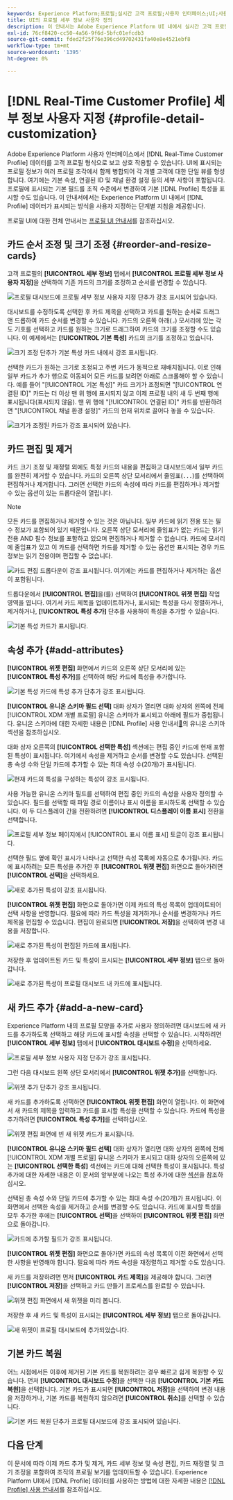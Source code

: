 ```yaml
---
keywords: Experience Platform;프로필;실시간 고객 프로필;사용자 인터페이스;UI;사용자 지정;프로필 세부 정보;세부 정보
title: UI의 프로필 세부 정보 사용자 정의
description: 이 안내서는 Adobe Experience Platform UI 내에서 실시간 고객 프로필 데이터가 표시되는 방식을 맞춤화하기 위한 단계별 지침을 제공합니다.
exl-id: 76cf8420-cc50-4a56-9f6d-5bfc01efcdb3
source-git-commit: fded2f25f76e396cd49702431fa40e8e4521ebf8
workflow-type: tm+mt
source-wordcount: '1395'
ht-degree: 0%

---
```


# [!DNL Real-Time Customer Profile] 세부 정보 사용자 지정 {#profile-detail-customization}

Adobe Experience Platform 사용자 인터페이스에서 [!DNL Real-Time Customer Profile] 데이터를 고객 프로필 형식으로 보고 상호 작용할 수 있습니다. UI에 표시되는 프로필 정보가 여러 프로필 조각에서 함께 병합되어 각 개별 고객에 대한 단일 뷰를 형성합니다. 여기에는 기본 속성, 연결된 ID 및 채널 환경 설정 등의 세부 사항이 포함됩니다. 프로필에 표시되는 기본 필드를 조직 수준에서 변경하여 기본 [!DNL Profile] 특성을 표시할 수도 있습니다. 이 안내서에서는 Experience Platform UI 내에서 [!DNL Profile] 데이터가 표시되는 방식을 사용자 지정하는 단계별 지침을 제공합니다.

프로필 UI에 대한 전체 안내서는 [프로필 UI 안내서](user-guide.md)를 참조하십시오.

## 카드 순서 조정 및 크기 조정 {#reorder-and-resize-cards}

고객 프로필의 **[!UICONTROL 세부 정보]** 탭에서 **[!UICONTROL 프로필 세부 정보 사용자 지정]**&#x200B;을 선택하여 기존 카드의 크기를 조정하고 순서를 변경할 수 있습니다.

![프로필 대시보드에 프로필 세부 정보 사용자 지정 단추가 강조 표시되어 있습니다.](../images/profile-customization/customize-profile-details.png)

대시보드를 수정하도록 선택한 후 카드 제목을 선택하고 카드를 원하는 순서로 드래그 앤 드롭하여 카드 순서를 변경할 수 있습니다. 카드의 오른쪽 아래(`⌟`) 모서리에 있는 각도 기호를 선택하고 카드를 원하는 크기로 드래그하여 카드의 크기를 조정할 수도 있습니다. 이 예제에서는 **[!UICONTROL 기본 특성]** 카드의 크기를 조정하고 있습니다.

![크기 조정 단추가 기본 특성 카드 내에서 강조 표시됩니다.](../images/profile-customization/resize.png)

선택한 카드가 원하는 크기로 조정되고 주변 카드가 동적으로 재배치됩니다. 이로 인해 일부 카드가 추가 행으로 이동되어 모든 카드를 보려면 아래로 스크롤해야 할 수 있습니다. 예를 들어 &quot;[!UICONTROL 기본 특성]&quot; 카드 크기가 조정되면 &quot;[!UICONTROL 연결된 ID]&quot; 카드는 더 이상 맨 위 행에 표시되지 않고 이제 프로필 내의 새 두 번째 행에 표시됩니다(표시되지 않음). 맨 위 행에 &quot;[!UICONTROL 연결된 ID]&quot; 카드를 반환하려면 &quot;[!UICONTROL 채널 환경 설정]&quot; 카드의 현재 위치로 끌어다 놓을 수 있습니다.

![크기가 조정된 카드가 강조 표시되어 있습니다.](../images/profile-customization/resized.png)

## 카드 편집 및 제거

카드 크기 조정 및 재정렬 외에도 특정 카드의 내용을 편집하고 대시보드에서 일부 카드를 완전히 제거할 수 있습니다. 카드의 오른쪽 상단 모서리에서 줄임표(`...`)를 선택하여 편집하거나 제거합니다. 그러면 선택한 카드의 속성에 따라 카드를 편집하거나 제거할 수 있는 옵션이 있는 드롭다운이 열립니다.

>[!NOTE]
>
>모든 카드를 편집하거나 제거할 수 있는 것은 아닙니다. 일부 카드에 읽기 전용 또는 필수 정보가 포함되어 있기 때문입니다. 오른쪽 상단 모서리에 줄임표가 없는 카드는 읽기 전용 AND 필수 정보를 포함하고 있으며 편집하거나 제거할 수 없습니다. 카드에 모서리에 줄임표가 있고 이 카드를 선택하면 카드를 제거할 수 있는 옵션만 표시되는 경우 카드 정보는 읽기 전용이며 편집할 수 없습니다.

![카드 편집 드롭다운이 강조 표시됩니다. 여기에는 카드를 편집하거나 제거하는 옵션이 포함됩니다.](../images/profile-customization/edit-card.png)

드롭다운에서 **[!UICONTROL 편집]**&#x200B;을(를) 선택하여 **[!UICONTROL 위젯 편집]** 작업 영역을 엽니다. 여기서 카드 제목을 업데이트하거나, 표시되는 특성을 다시 정렬하거나, 제거하거나, **[!UICONTROL 특성 추가]** 단추를 사용하여 특성을 추가할 수 있습니다.

![기본 특성 카드가 표시됩니다.](../images/profile-customization/basic-attributes.png)

## 속성 추가 {#add-attributes}

**[!UICONTROL 위젯 편집]** 화면에서 카드의 오른쪽 상단 모서리에 있는 **[!UICONTROL 특성 추가]**&#x200B;를 선택하여 해당 카드에 특성을 추가합니다.

![기본 특성 카드에 특성 추가 단추가 강조 표시됩니다.](../images/profile-customization/add-attributes.png)

**[!UICONTROL 유니온 스키마 필드 선택]** 대화 상자가 열리면 대화 상자의 왼쪽에 전체 [!UICONTROL XDM 개별 프로필] 유니온 스키마가 표시되고 아래에 필드가 중첩됩니다. 유니온 스키마에 대한 자세한 내용은  [!DNL Profile] 사용 안내서[&#128279;](user-guide.md#union-schema)의 유니온 스키마 섹션을 참조하십시오.

대화 상자 오른쪽의 **[!UICONTROL 선택한 특성]** 섹션에는 편집 중인 카드에 현재 포함된 특성이 표시됩니다. 여기에서 속성을 제거하고 순서를 변경할 수도 있습니다. 선택된 총 속성 수와 단일 카드에 추가할 수 있는 최대 속성 수(20개)가 표시됩니다.

![현재 카드의 특성을 구성하는 특성이 강조 표시됩니다.](../images/profile-customization/select-before.png)

사용 가능한 유니온 스키마 필드를 선택하여 편집 중인 카드의 속성을 사용자 정의할 수 있습니다. 필드를 선택할 때 파일 경로 이름이나 표시 이름을 표시하도록 선택할 수 있습니다. 이 두 디스플레이 간을 전환하려면 **[!UICONTROL 디스플레이 이름 표시]** 전환을 선택합니다.

![프로필 세부 정보 페이지에서 [!UICONTROL 표시 이름 표시] 토글이 강조 표시됩니다.](../images/profile-customization/show-display-names.png)

선택한 필드 옆에 확인 표시가 나타나고 선택한 속성 목록에 자동으로 추가됩니다. 카드에 표시하려는 모든 특성을 추가한 후 **[!UICONTROL 위젯 편집]** 화면으로 돌아가려면 **[!UICONTROL 선택]**&#x200B;을 선택하세요.

![새로 추가된 특성이 강조 표시됩니다.](../images/profile-customization/select-after.png)

**[!UICONTROL 위젯 편집]** 화면으로 돌아가면 이제 카드의 특성 목록이 업데이트되어 선택 사항을 반영합니다. 필요에 따라 카드 특성을 제거하거나 순서를 변경하거나 카드 제목을 편집할 수 있습니다. 편집이 완료되면 **[!UICONTROL 저장]**&#x200B;을 선택하여 변경 내용을 저장합니다.

![새로 추가된 특성이 편집된 카드에 표시됩니다.](../images/profile-customization/new-attributes.png)

저장한 후 업데이트된 카드 및 특성이 표시되는 **[!UICONTROL 세부 정보]** 탭으로 돌아갑니다.

![새로 추가된 특성이 프로필 대시보드 내 카드에 표시됩니다.](../images/profile-customization/added-attributes.png)

## 새 카드 추가 {#add-a-new-card}

Experience Platform 내의 프로필 모양을 추가로 사용자 정의하려면 대시보드에 새 카드를 추가하도록 선택하고 해당 카드에 표시할 속성을 선택할 수 있습니다. 시작하려면 **[!UICONTROL 세부 정보]** 탭에서 **[!UICONTROL 대시보드 수정]**&#x200B;을 선택하세요.

![프로필 세부 정보 사용자 지정 단추가 강조 표시됩니다.](../images/profile-customization/customize-profile-details.png)

그런 다음 대시보드 왼쪽 상단 모서리에서 **[!UICONTROL 위젯 추가]**&#x200B;를 선택합니다.

![위젯 추가 단추가 강조 표시됩니다.](../images/profile-customization/add-widget.png)

새 카드를 추가하도록 선택하면 **[!UICONTROL 위젯 편집]** 화면이 열립니다. 이 화면에서 새 카드의 제목을 입력하고 카드를 표시할 특성을 선택할 수 있습니다. 카드에 특성을 추가하려면 **[!UICONTROL 특성 추가]**&#x200B;를 선택하십시오.

![위젯 편집 화면에 빈 새 위젯 카드가 표시됩니다.](../images/profile-customization/edit-widget.png)

**[!UICONTROL 유니온 스키마 필드 선택]** 대화 상자가 열리면 대화 상자의 왼쪽에 전체 [!UICONTROL XDM 개별 프로필] 유니온 스키마가 표시되고 대화 상자의 오른쪽에 있는 **[!UICONTROL 선택한 특성]** 섹션에는 카드에 대해 선택한 특성이 표시됩니다. 특성 추가에 대한 자세한 내용은 이 문서의 앞부분에 나오는 특성 추가에 대한 [섹션](#add-attributes)을 참조하십시오.

선택된 총 속성 수와 단일 카드에 추가할 수 있는 최대 속성 수(20개)가 표시됩니다. 이 화면에서 선택한 속성을 제거하고 순서를 변경할 수도 있습니다. 카드에 표시할 특성을 모두 추가한 후에는 **[!UICONTROL 선택]**&#x200B;을 선택하여 **[!UICONTROL 위젯 편집]** 화면으로 돌아갑니다.

![카드에 추가할 필드가 강조 표시됩니다.](../images/profile-customization/add-widget-attributes.png)

**[!UICONTROL 위젯 편집]** 화면으로 돌아가면 카드의 속성 목록이 이전 화면에서 선택한 사항을 반영해야 합니다. 필요에 따라 카드 속성을 재정렬하고 제거할 수도 있습니다.

새 카드를 저장하려면 먼저 **[!UICONTROL 카드 제목]**&#x200B;을 제공해야 합니다. 그러면 **[!UICONTROL 저장]**&#x200B;을 선택하고 카드 만들기 프로세스를 완료할 수 있습니다.

![위젯 편집 화면에서 새 위젯을 미리 봅니다.](../images/profile-customization/new-widget.png)

저장한 후 새 카드 및 특성이 표시되는 **[!UICONTROL 세부 정보]** 탭으로 돌아갑니다.

![새 위젯이 프로필 대시보드에 추가되었습니다.](../images/profile-customization/added-widget.png)

## 기본 카드 복원

어느 시점에서든 이후에 제거된 기본 카드를 복원하려는 경우 빠르고 쉽게 복원할 수 있습니다. 먼저 **[!UICONTROL 대시보드 수정]**&#x200B;을 선택한 다음 **[!UICONTROL 기본 카드 복원]**&#x200B;을 선택합니다. 기본 카드가 표시되면 **[!UICONTROL 저장]**&#x200B;을 선택하여 변경 내용을 저장하거나, 기본 카드를 복원하지 않으려면 **[!UICONTROL 취소]**&#x200B;를 선택할 수 있습니다.

![기본 카드 복원 단추가 프로필 대시보드에 강조 표시되어 있습니다.](../images/profile-customization/restore-default.png)

## 다음 단계

이 문서에 따라 이제 카드 추가 및 제거, 카드 세부 정보 및 속성 편집, 카드 재정렬 및 크기 조정을 포함하여 조직의 프로필 보기를 업데이트할 수 있습니다. Experience Platform UI에서 [!DNL Profile] 데이터를 사용하는 방법에 대한 자세한 내용은 [[!DNL Profile] 사용 안내서](user-guide.md)를 참조하십시오.
